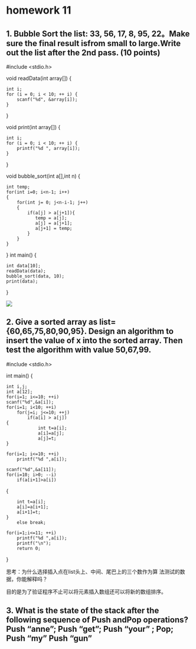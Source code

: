 # homework 11
## 1. Bubble Sort the list: 33, 56, 17, 8, 95, 22。Make sure the final result isfrom small to large.Write out the list after the 2nd pass. (10 points)

#include <stdio.h>

void readData(int array[]) {

    int i;
    for (i = 0; i < 10; ++ i) {
        scanf("%d", &array[i]);
    }
}

void print(int array[]) {

    int i;
    for (i = 0; i < 10; ++ i) {
        printf("%d ", array[i]);
    }
}

void bubble_sort(int a[],int n)
 {

    int temp;
    for(int i=0; i<n-1; i++)
    {
        for(int j= 0; j<n-i-1; j++)
        {
            if(a[j] > a[j+1]){
               temp = a[j];
               a[j] = a[j+1];
               a[j+1] = temp;
            }
        }
    }
}
int main() {

    int data[10];
    readData(data);
    bubble_sort(data, 10);
    print(data);
}

![](http://ww1.sinaimg.cn/large/68e27fddgy1fxs8gyk7byj209u01t0sj.jpg)

## 2. Give a sorted array as list={60,65,75,80,90,95}. Design an algorithm to insert the value of x into the sorted array. Then test the algorithm with value 50,67,99.
#include <stdio.h>

int main()
{

    int i,j;
    int a[12];
    for(i=1; i<=10; ++i)
    scanf("%d",&a[i]);
    for(i=1; i<10; ++i)
        for(j=i; j<=10; ++j)
            if(a[i] > a[j])
    {
                int t=a[i];
                a[i]=a[j];
                a[j]=t;
    }

    for(i=1; i<=10; ++i)
        printf("%d ",a[i]);

    scanf("%d",&a[11]);
    for(i=10; i>0; --i)
        if(a[i+1]>a[i])
{
        
        int t=a[i];
        a[i]=a[i+1];
        a[i+1]=t;
    }
        else break;

    for(i=1;i<=11; ++i)
        printf("%d ",a[i]);
        printf("\n");
        return 0;
}

思考：为什么选择插入点在list头上、中间、尾巴上的三个数作为算
法测试的数据，你能解释吗？

目的是为了验证程序不止可以将元素插入数组还可以将新的数组排序。

## 3. What is the state of the stack after the following sequence of Push andPop operations? Push “anne”; Push “get”; Push “your” ; Pop; Push “my” Push “gun”